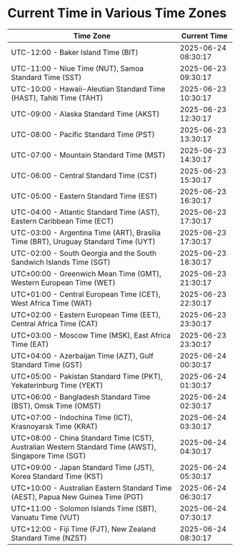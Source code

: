 # Current Time in Various Time Zones

| Time Zone | Current Time |
|-----------|--------------|
| UTC-12:00 - Baker Island Time (BIT) | 2025-06-24 08:30:17 |
| UTC-11:00 - Niue Time (NUT), Samoa Standard Time (SST) | 2025-06-23 09:30:17 |
| UTC-10:00 - Hawaii-Aleutian Standard Time (HAST), Tahiti Time (TAHT) | 2025-06-23 10:30:17 |
| UTC-09:00 - Alaska Standard Time (AKST) | 2025-06-23 12:30:17 |
| UTC-08:00 - Pacific Standard Time (PST) | 2025-06-23 13:30:17 |
| UTC-07:00 - Mountain Standard Time (MST) | 2025-06-23 14:30:17 |
| UTC-06:00 - Central Standard Time (CST) | 2025-06-23 15:30:17 |
| UTC-05:00 - Eastern Standard Time (EST) | 2025-06-23 16:30:17 |
| UTC-04:00 - Atlantic Standard Time (AST), Eastern Caribbean Time (ECT) | 2025-06-23 17:30:17 |
| UTC-03:00 - Argentina Time (ART), Brasília Time (BRT), Uruguay Standard Time (UYT) | 2025-06-23 17:30:17 |
| UTC-02:00 - South Georgia and the South Sandwich Islands Time (SGT) | 2025-06-23 18:30:17 |
| UTC±00:00 - Greenwich Mean Time (GMT), Western European Time (WET) | 2025-06-23 21:30:17 |
| UTC+01:00 - Central European Time (CET), West Africa Time (WAT) | 2025-06-23 22:30:17 |
| UTC+02:00 - Eastern European Time (EET), Central Africa Time (CAT) | 2025-06-23 23:30:17 |
| UTC+03:00 - Moscow Time (MSK), East Africa Time (EAT) | 2025-06-23 23:30:17 |
| UTC+04:00 - Azerbaijan Time (AZT), Gulf Standard Time (GST) | 2025-06-24 00:30:17 |
| UTC+05:00 - Pakistan Standard Time (PKT), Yekaterinburg Time (YEKT) | 2025-06-24 01:30:17 |
| UTC+06:00 - Bangladesh Standard Time (BST), Omsk Time (OMST) | 2025-06-24 02:30:17 |
| UTC+07:00 - Indochina Time (ICT), Krasnoyarsk Time (KRAT) | 2025-06-24 03:30:17 |
| UTC+08:00 - China Standard Time (CST), Australian Western Standard Time (AWST), Singapore Time (SGT) | 2025-06-24 04:30:17 |
| UTC+09:00 - Japan Standard Time (JST), Korea Standard Time (KST) | 2025-06-24 05:30:17 |
| UTC+10:00 - Australian Eastern Standard Time (AEST), Papua New Guinea Time (PGT) | 2025-06-24 06:30:17 |
| UTC+11:00 - Solomon Islands Time (SBT), Vanuatu Time (VUT) | 2025-06-24 07:30:17 |
| UTC+12:00 - Fiji Time (FJT), New Zealand Standard Time (NZST) | 2025-06-24 08:30:17 |
